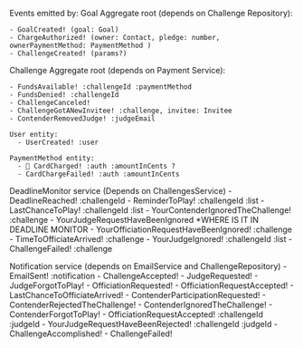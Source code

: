 Events emitted by:
  Goal Aggregate root (depends on Challenge Repository):

    - GoalCreated! (goal: Goal)
    - ChargeAuthorized! (owner: Contact, pledge: number, ownerPaymentMethod: PaymentMethod )
    - ChallengeCreated! (params?)

  Challenge Aggregate root (depends on Payment Service):

    - FundsAvailable! :challengeId :paymentMethod
    - FundsDenied! :challengeId
    - ChallengeCanceled!
    - ChallengeGotANewInvitee! :challenge, invitee: Invitee
    - ContenderRemovedJudge! :judgeEmail

    User entity:
      - UserCreated! :user
    
    PaymentMethod entity:
      - 📧 CardCharged! :auth :amountInCents ?
      - CardChargeFailed! :auth :amountInCents

  DeadlineMonitor service (Depends on ChallengesService)
    - DeadlineReached! :challengeId
    - ReminderToPlay! :challengeId :list
    - LastChanceToPlay! :challengeId :list
    - YourContenderIgnoredTheChallenge! :challenge
    - YourJudgeRequestHaveBeenIgnored *WHERE IS IT IN DEADLINE MONITOR
    - YourOfficiationRequestHaveBeenIgnored! :challenge
    - TimeToOfficiateArrived! :challenge
    - YourJudgeIgnored! :challengeId :list
    - ChallengeFailed! :challenge

  Notification service (depends on EmailService
    and ChallengeRepository)
    - EmailSent! :notification
    - ChallengeAccepted!
    - JudgeRequested!
    - JudgeForgotToPlay!
    - OfficiationRequested!
    - OfficiationRequestAccepted!
    - LastChanceToOfficiateArrived!
    - ContenderParticipationRequested!
    - ContenderRejectedTheChallenge!
    - ContenderIgnoredTheChallenge!
    - ContenderForgotToPlay!
    - OfficiationRequestAccepted! :challengeId :judgeId
    - YourJudgeRequestHaveBeenRejected! :challengeId :judgeId
    - ChallengeAccomplished!
    - ChallengeFailed!
   
    